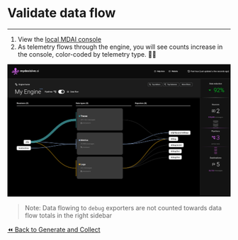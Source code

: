 # Validate data flow
----

1. View the [local MDAI console](http://localhost:5173)
2. As telemetry flows through the engine, you will see counts increase in the console, color-coded by telemetry type. 🐙🎉

![The MDAI Engine Console showing data flows](../../media/console-data-flow.png)

> Note: Data flowing to `debug` exporters are not counted towards data flow totals in the right sidebar

<span class="left"><a href="./generate-collect.md">⏪ Back to Generate and Collect</a></span>

